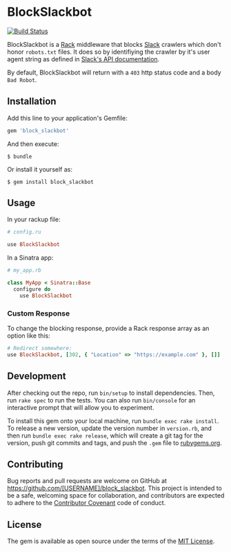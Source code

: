 # BlockSlackbot

[![Build Status](https://travis-ci.org/fnordfish/block_slackbot.svg?branch=master)](https://travis-ci.org/fnordfish/block_slackbot)

BlockSlackbot is a [Rack](http://rack.rubyforge.org/) middleware that blocks [Slack](http://slack.com) crawlers which don't honor `robots.txt` files.
It does so by identifiying the crawler by it's user agent string as defined in [Slack's API documentation](https://api.slack.com/robots).

By default, BlockSlackbot will return with a `403` http status code and a body `Bad Robot`.

## Installation

Add this line to your application's Gemfile:

```ruby
gem 'block_slackbot'
```

And then execute:

    $ bundle

Or install it yourself as:

    $ gem install block_slackbot

## Usage

In your rackup file:

```ruby
# config.ru

use BlockSlackbot
```

In a Sinatra app:

```ruby
# my_app.rb

class MyApp < Sinatra::Base
  configure do
    use BlockSlackbot
```

### Custom Response

To change the blocking response, provide a Rack response array as an option like this:

```ruby
# Redirect somewhere:
use BlockSlackbot, [302, { "Location" => "https://example.com" }, []]
```

## Development

After checking out the repo, run `bin/setup` to install dependencies. Then, run `rake spec` to run the tests. You can also run `bin/console` for an interactive prompt that will allow you to experiment.

To install this gem onto your local machine, run `bundle exec rake install`. To release a new version, update the version number in `version.rb`, and then run `bundle exec rake release`, which will create a git tag for the version, push git commits and tags, and push the `.gem` file to [rubygems.org](https://rubygems.org).

## Contributing

Bug reports and pull requests are welcome on GitHub at https://github.com/[USERNAME]/block_slackbot. This project is intended to be a safe, welcoming space for collaboration, and contributors are expected to adhere to the [Contributor Covenant](http://contributor-covenant.org) code of conduct.


## License

The gem is available as open source under the terms of the [MIT License](http://opensource.org/licenses/MIT).

